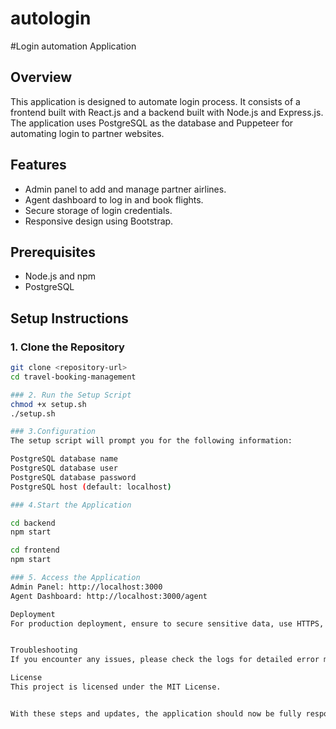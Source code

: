 # autologin

#Login automation Application

## Overview

This application is designed to automate login process. It consists of a frontend built with React.js and a backend built with Node.js and Express.js. The application uses PostgreSQL as the database and Puppeteer for automating login to partner websites.

## Features

- Admin panel to add and manage partner airlines.
- Agent dashboard to log in and book flights.
- Secure storage of login credentials.
- Responsive design using Bootstrap.

## Prerequisites

- Node.js and npm
- PostgreSQL

## Setup Instructions

### 1. Clone the Repository

```bash
git clone <repository-url>
cd travel-booking-management

### 2. Run the Setup Script
chmod +x setup.sh
./setup.sh

### 3.Configuration
The setup script will prompt you for the following information:

PostgreSQL database name
PostgreSQL database user
PostgreSQL database password
PostgreSQL host (default: localhost)

### 4.Start the Application

cd backend
npm start

cd frontend
npm start

### 5. Access the Application
Admin Panel: http://localhost:3000
Agent Dashboard: http://localhost:3000/agent

Deployment
For production deployment, ensure to secure sensitive data, use HTTPS, and configure proper server security settings.


Troubleshooting
If you encounter any issues, please check the logs for detailed error messages and ensure that all prerequisites are installed correctly.

License
This project is licensed under the MIT License.


With these steps and updates, the application should now be fully responsive, and the setup process is automated for ease of deployment.

